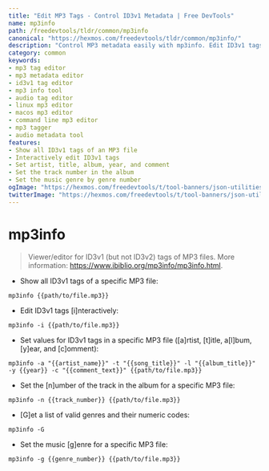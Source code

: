 ```yaml
---
title: "Edit MP3 Tags - Control ID3v1 Metadata | Free DevTools"
name: mp3info
path: /freedevtools/tldr/common/mp3info
canonical: "https://hexmos.com/freedevtools/tldr/common/mp3info/"
description: "Control MP3 metadata easily with mp3info. Edit ID3v1 tags, manage artist, title, and album information. Free online tool, no registration required."
category: common
keywords:
- mp3 tag editor
- mp3 metadata editor
- id3v1 tag editor
- mp3 info tool
- audio tag editor
- linux mp3 editor
- macos mp3 editor
- command line mp3 editor
- mp3 tagger
- audio metadata tool
features:
- Show all ID3v1 tags of an MP3 file
- Interactively edit ID3v1 tags
- Set artist, title, album, year, and comment
- Set the track number in the album
- Set the music genre by genre number
ogImage: "https://hexmos.com/freedevtools/t/tool-banners/json-utilities-banner.png"
twitterImage: "https://hexmos.com/freedevtools/t/tool-banners/json-utilities-banner.png"
---
```


# mp3info

> Viewer/editor for ID3v1 (but not ID3v2) tags of MP3 files.
> More information: <https://www.ibiblio.org/mp3info/mp3info.html>.

- Show all ID3v1 tags of a specific MP3 file:

`mp3info {{path/to/file.mp3}}`

- Edit ID3v1 tags [i]nteractively:

`mp3info -i {{path/to/file.mp3}}`

- Set values for ID3v1 tags in a specific MP3 file ([a]rtist, [t]itle, a[l]bum, [y]ear, and [c]omment):

`mp3info -a "{{artist_name}}" -t "{{song_title}}" -l "{{album_title}}" -y {{year}} -c "{{comment_text}}" {{path/to/file.mp3}}`

- Set the [n]umber of the track in the album for a specific MP3 file:

`mp3info -n {{track_number}} {{path/to/file.mp3}}`

- [G]et a list of valid genres and their numeric codes:

`mp3info -G`

- Set the music [g]enre for a specific MP3 file:

`mp3info -g {{genre_number}} {{path/to/file.mp3}}`
